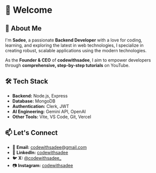 # 👋 Welcome

## 🚀 About Me

I'm **Sadee**, a passionate **Backend Developer** with a love for coding, learning, and exploring the latest in web technologies, I specialize in creating robust, scalable applications using the modern technologies.  

As the **Founder & CEO** of **codewithsadee**, I aim to empower developers through **comprehensive, step-by-step tutorials** on YouTube.

## 🛠️ Tech Stack

- **Backend:** Node.js, Express  
- **Database:** MongoDB
- **Authentication:** Clerk, JWT
- **AI Engineering:** Gemini API, OpenAI
- **Other Tools:** Vite, VS Code, Git, Vercel

## 📫 Let's Connect

- 📩 **Email:** [codewithsadee@gmail.com](mailto:codewithsadee@gmail.com)  
- 🔗 **LinkedIn:** [codewithsadee](https://www.linkedin.com/in/codewithsadee)  
- 🐦 **X:** [@codewithsadee_](https://twitter.com/codewithsadee_)
- 📷 **Instagram:** [codewithsadee](https://instagram.com/codewithsadee)
